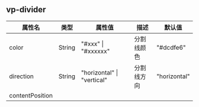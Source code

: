  ## vp-divider

| 属性名          | 类型   | 属性值                     | 描述       | 默认值       |
| --------------- | ------ | -------------------------- | ---------- | ------------ |
| color           | String | "#xxx" \| "#xxxxxx"        | 分割线颜色 | "#dcdfe6"    |
| direction       | String | "horizontal" \| "vertical" | 分割线方向 | "horizontal" |
| contentPosition |        |                            |            |              |